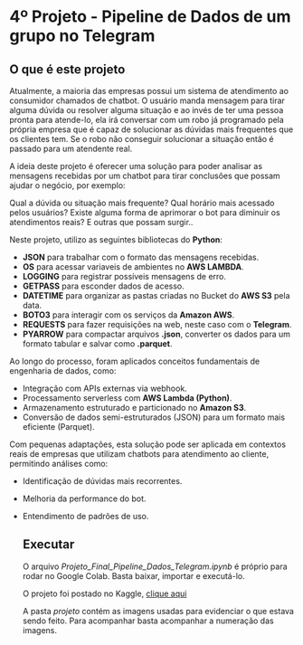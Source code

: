 # 4º Projeto - Pipeline de Dados de um grupo no Telegram

## O que é este projeto
Atualmente, a maioria das empresas possui um sistema de atendimento ao consumidor chamados de chatbot. O usuário manda mensagem para tirar alguma dúvida ou resolver alguma situação e ao invés de ter uma pessoa pronta para atende-lo, ela irá conversar com um robo já programado pela própria empresa que é capaz de solucionar as dúvidas mais frequentes que os clientes tem. Se o robo não conseguir solucionar a situação então é passado para um atendente real.

A ideia deste projeto é oferecer uma solução para poder analisar as mensagens recebidas por um chatbot para tirar conclusões que possam ajudar o negócio, por exemplo:

Qual a dúvida ou situação mais frequente? Qual horário mais acessado pelos usuários? Existe alguma forma de aprimorar o bot para diminuir os atendimentos reais? E outras que possam surgir..


Neste projeto, utilizo as seguintes bibliotecas do **Python**:
* **JSON** para trabalhar com o formato das mensagens recebidas.
* **OS** para acessar variaveis de ambientes no **AWS LAMBDA**.
* **LOGGING** para registrar possíveis mensagens de erro.
* **GETPASS** para esconder dados de acesso.
* **DATETIME** para organizar as pastas criadas no Bucket do **AWS S3** pela data.
* **BOTO3** para interagir com os serviços da **Amazon AWS**.
* **REQUESTS** para fazer requisições na web, neste caso com o **Telegram**.
* **PYARROW** para compactar arquivos **.json**, converter os dados para um formato tabular e salvar como **.parquet**.


Ao longo do processo, foram aplicados conceitos fundamentais de engenharia de dados, como:

* Integração com APIs externas via webhook.
* Processamento serverless com **AWS Lambda (Python)**.
* Armazenamento estruturado e particionado no **Amazon S3**.
* Conversão de dados semi-estruturados (JSON) para um formato mais eficiente (Parquet).

Com pequenas adaptações, esta solução pode ser aplicada em contextos reais de empresas que utilizam chatbots para atendimento ao cliente, permitindo análises como:

* Identificação de dúvidas mais recorrentes.
* Melhoria da performance do bot.
* Entendimento de padrões de uso.

  ## Executar

  O arquivo *Projeto_Final_Pipeline_Dados_Telegram.ipynb* é próprio para rodar no Google Colab. Basta baixar, importar e executá-lo.

  O projeto foi postado no Kaggle, [clique aqui](https://www.kaggle.com/code/gabrielwsb/4-projeto-pipeline-de-dados-no-telegram)

  A pasta *projeto* contém as imagens usadas para evidenciar o que estava sendo feito. Para acompanhar basta acompanhar a numeração das imagens.
